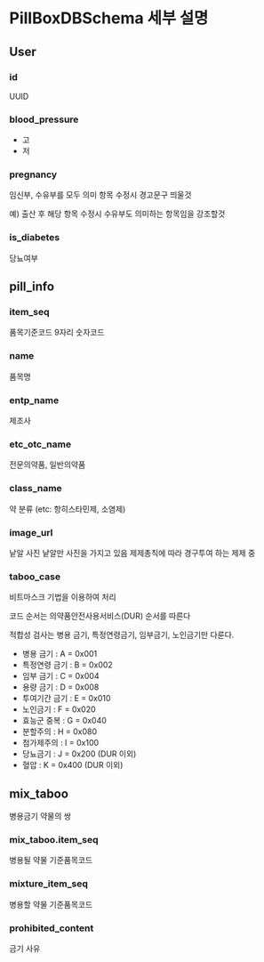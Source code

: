 # PillBoxDBSchema 세부 설명

## User

### **id**

UUID

### **blood_pressure**

* 고
* 저

### **pregnancy**

  임신부, 수유부를 모두 의미
  항목 수정시 경고문구 띄울것

  예) 출산 후 해당 항목 수정시 수유부도 의미하는 항목임을 강조할것

### **is_diabetes**

  당뇨여부

## pill_info

### **item_seq**

  품목기준코드
  9자리 숫자코드

### **name**

  품목명

### **entp_name**

  제조사

### **etc_otc_name**

  전문의약품, 일반의약품

### **class_name**

  약 분류 (etc: 항히스타민제, 소염제)

### **image_url**

  낱알 사진
  낱알만 사진을 가지고 있음
  제제총칙에 따라 경구투여 하는 제제 중

### **taboo_case**

비트마스크 기법을 이용하여 처리

코드 순서는 의약품안전사용서비스(DUR) 순서를 따른다

적합성 검사는 병용 금기, 특정연령금기, 임부금기, 노인금기만 다룬다.

* 병용 금기 : A = 0x001
* 특정연령 금기 : B = 0x002
* 임부 금기 : C = 0x004
* 용량 금기 : D = 0x008
* 투여기간 금기 : E = 0x010
* 노인금기 : F = 0x020
* 효능군 중복 : G = 0x040
* 분할주의 : H = 0x080
* 첨가제주의 : I = 0x100
* 당뇨금기 : J = 0x200 (DUR 이외)
* 혈압 : K = 0x400 (DUR 이외)

## mix_taboo

병용금기 약물의 쌍

### **mix_taboo.item_seq**

병용될 약물 기준품목코드

### **mixture_item_seq**

병용할 약물 기준품목코드

### **prohibited_content**

금기 사유
